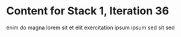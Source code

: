 # Content for Stack 1, Iteration 36
enim do magna lorem sit et elit exercitation ipsum ipsum sed sit sed 
